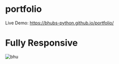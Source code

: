 # portfolio

Live Demo: https://bhubs-python.github.io/portfolio/

# Fully Responsive

![bhu](https://user-images.githubusercontent.com/26497748/37138757-7b40f5ee-22d5-11e8-8f3c-8ca9f1280313.PNG)
